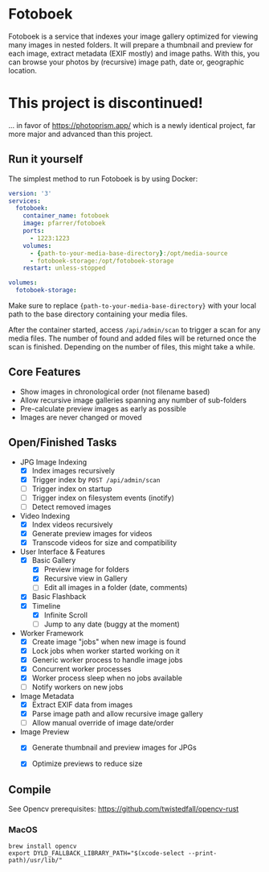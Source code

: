# Fotoboek
Fotoboek is a service that indexes your image gallery optimized for viewing many images in nested folders. It will prepare a thumbnail and preview for each image, extract metadata (EXIF mostly) and image paths. With this, you can browse your photos by (recursive) image path, date or, geographic location.

# This project is discontinued!
... in favor of https://photoprism.app/ which is a newly identical project, far more major and advanced than this project.


## Run it yourself
The simplest method to run Fotoboek is by using Docker:
```yml
version: '3'
services:
  fotoboek:
    container_name: fotoboek
    image: pfarrer/fotoboek
    ports:
      - 1223:1223
    volumes:
      - {path-to-your-media-base-directory}:/opt/media-source
      - fotoboek-storage:/opt/fotoboek-storage
    restart: unless-stopped

volumes:
  fotoboek-storage:
```

Make sure to replace `{path-to-your-media-base-directory}` with your local path
to the base directory containing your media files.

After the container started, access `/api/admin/scan` to trigger a scan for any media files. The number of found and
added files will be returned once the scan is finished. Depending on the number of files, this might take a while.


## Core Features
- Show images in chronological order (not filename based)
- Allow recursive image galleries spanning any number of sub-folders
- Pre-calculate preview images as early as possible
- Images are never changed or moved

## Open/Finished Tasks
- JPG Image Indexing
  - [x] Index images recursively
  - [x] Trigger index by `POST /api/admin/scan`
  - [ ] Trigger index on startup
  - [ ] Trigger index on filesystem events (inotify)
  - [ ] Detect removed images
- Video Indexing
  - [x] Index videos recursively
  - [x] Generate preview images for videos
  - [x] Transcode videos for size and compatibility
- User Interface & Features
  - [x] Basic Gallery
    - [x] Preview image for folders
    - [x] Recursive view in Gallery
    - [ ] Edit all images in a folder (date, comments)
  - [x] Basic Flashback
  - [x] Timeline
    - [x] Infinite Scroll
    - [ ] Jump to any date (buggy at the moment)
- Worker Framework
  - [x] Create image "jobs" when new image is found
  - [x] Lock jobs when worker started working on it
  - [x] Generic worker process to handle image jobs
  - [x] Concurrent worker processes
  - [x] Worker process sleep when no jobs available
  - [ ] Notify workers on new jobs
- Image Metadata 
  - [x] Extract EXIF data from images
  - [x] Parse image path and allow recursive image gallery
  - [ ] Allow manual override of image date/order
- Image Preview
  - [x] Generate thumbnail and preview images for JPGs
  - [x] Optimize previews to reduce size


## Compile
See Opencv prerequisites: https://github.com/twistedfall/opencv-rust

### MacOS
```
brew install opencv
export DYLD_FALLBACK_LIBRARY_PATH="$(xcode-select --print-path)/usr/lib/"
```
